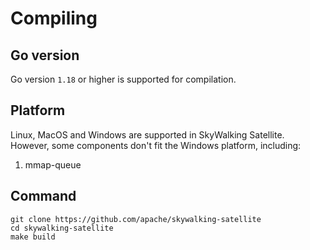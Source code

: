 # Compiling

## Go version

Go version `1.18` or higher is supported for compilation.

## Platform
Linux, MacOS and Windows are supported in SkyWalking Satellite. However, some components don't fit the Windows platform, including:
1. mmap-queue

## Command
```shell script
git clone https://github.com/apache/skywalking-satellite
cd skywalking-satellite
make build
```